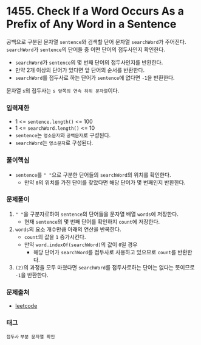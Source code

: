 # 1455. Check If a Word Occurs As a Prefix of Any Word in a Sentence
공백으로 구분된 문자열 `sentence`와 검색할 단어 문자열 `searchWord`가 주어진다.  
`searchWord`가 `sentence`의 단어들 중 어떤 단어의 접두사인지 확인한다.  
- `searchWord`가 `sentence`의 몇 번째 단어의 접두사인지를 반환한다.
- 만약 2개 이상의 단어가 있다면 앞 단어의 순서를 반환한다.
- `searchWord`를 접두사로 하는 단어가 `sentence`에 없다면 `-1`을 반환한다.

문자열 `s`의 접두사는 `s 앞쪽의 연속 하위 문자열`이다.
### 입력제한
- 1 <= `sentence.length()` <= 100
- 1 <= `searchWord.length()` <= 10
- `sentence`는 `영소문자`와 `공백문자`로 구성된다.
- `searchWord`는 `영소문자`로 구성된다.
### 풀이핵심
- `sentence`를 `" "`으로 구분한 단어들의 `searchWord`의 위치를 확인한다.
  - 만약 `0`의 위치를 가진 단어를 찾았다면 해당 단어가 몇 번째인지 반환한다.
### 문제풀이
1. `" "`을 구분자로하여 `sentence`의 단어들을 문자열 배열 `words`에 저장한다.
   - 현재 `sentence`의 몇 번째 단어를 확인하지 `count`에 저장한다.
2. `words`의 요소 개수만큼 아래의 연산을 반복한다.
   - `count`의 값을 `1` 증가시킨다.
   - 만약 `word.indexOf(searchWord)`의 값이 `0`일 경우
     - 해당 단어가 `searchWord`를 접두사로 사용하고 있으므로 `count`를 반환한다.
3. `(2)`의 과정을 모두 마쳤다면 `searchWord`를 접두사로하는 단어는 없다는 뜻이므로 `-1`을 반환한다.
### 문제출처
- [leetcode](https://leetcode.com/problems/check-if-a-word-occurs-as-a-prefix-of-any-word-in-a-sentence/)
### 태그
`접두사` `부분 문자열 확인`
